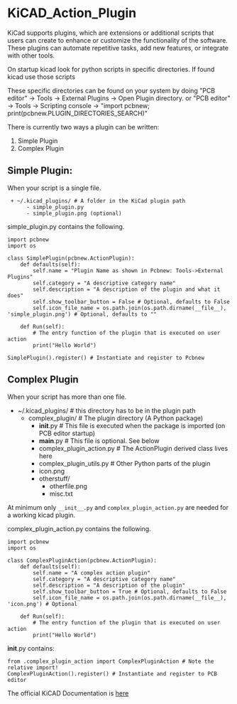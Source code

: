 # KiCAD_Action_Plugin

  KiCad supports plugins, which are extensions or additional scripts that users can create to enhance or customize the functionality of the software. 
  These plugins can automate repetitive tasks, add new features, or integrate with other tools.

  On startup kicad look for python scripts in specific directories. If found kicad use those scripts

These specific directories can be found on your system by doing 
  "PCB editor" -> Tools -> External Plugins -> Open Plugin directory.
  or
  "PCB editor" -> Tools -> Scripting console -> "import pcbnew; print(pcbnew.PLUGIN_DIRECTORIES_SEARCH)"

There is currently two ways a plugin can be written:
  1) Simple Plugin
  2) Complex Plugin

   ## Simple Plugin:

   When your script is a single file.
   
     + ~/.kicad_plugins/ # A folder in the KiCad plugin path
          - simple_plugin.py
          - simple_plugin.png (optional)

  simple_plugin.py contains the following.

  ```
  import pcbnew
  import os
  
  class SimplePlugin(pcbnew.ActionPlugin):
      def defaults(self):
          self.name = "Plugin Name as shown in Pcbnew: Tools->External Plugins"
          self.category = "A descriptive category name"
          self.description = "A description of the plugin and what it does"
          self.show_toolbar_button = False # Optional, defaults to False
          self.icon_file_name = os.path.join(os.path.dirname(__file__), 'simple_plugin.png') # Optional, defaults to ""
  
      def Run(self):
          # The entry function of the plugin that is executed on user action
          print("Hello World")
  
  SimplePlugin().register() # Instantiate and register to Pcbnew
```

## Complex Plugin

When your script has more than one file.

  + ~/.kicad_plugins/ # this directory has to be in the plugin path
      + complex_plugin/ # The plugin directory (A Python package)
          - __init__.py # This file is executed when the package is imported (on PCB editor startup)
          - __main__.py # This file is optional. See below
          - complex_plugin_action.py # The ActionPlugin derived class lives here
          - complex_plugin_utils.py # Other Python parts of the plugin
          - icon.png
          + otherstuff/
              - otherfile.png
              - misc.txt
           
At minimum only ```__init__.py``` and ```complex_plugin_action.py``` are needed for a working kicad plugin.

complex_plugin_action.py contains the following.
```
import pcbnew
import os

class ComplexPluginAction(pcbnew.ActionPlugin):
    def defaults(self):
        self.name = "A complex action plugin"
        self.category = "A descriptive category name"
        self.description = "A description of the plugin"
        self.show_toolbar_button = True # Optional, defaults to False
        self.icon_file_name = os.path.join(os.path.dirname(__file__), 'icon.png') # Optional

    def Run(self):
        # The entry function of the plugin that is executed on user action
        print("Hello World")
```

__init__.py contains:
```
from .complex_plugin_action import ComplexPluginAction # Note the relative import!
ComplexPluginAction().register() # Instantiate and register to PCB editor
```

The official KiCAD Documentation is [here](https://dev-docs.kicad.org/en/apis-and-binding/pcbnew/)
